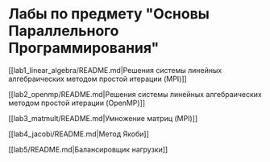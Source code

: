 # Лабы по предмету "Основы Параллельного Программирования"

[[lab1_linear_algebra/README.md|Решения системы линейных алгебраических методом простой итерации (MPI)]]


[[lab2_openmp/README.md|Решения системы линейных алгебраических методом простой итерации (OpenMP)]]

[[lab3_matmult/README.md|Умножение матриц (MPI)]]

[[lab4_jacobi/README.md|Метод Якоби]]

[[lab5/README.md|Балансировщик нагрузки]]
